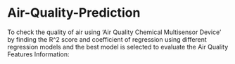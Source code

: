 # Air-Quality-Prediction
To check the quality of air using ‘Air Quality Chemical Multisensor Device’ by finding the R^2 score and coefficient of regression using different regression models and the best model is selected to evaluate the Air Quality  Features Information:
